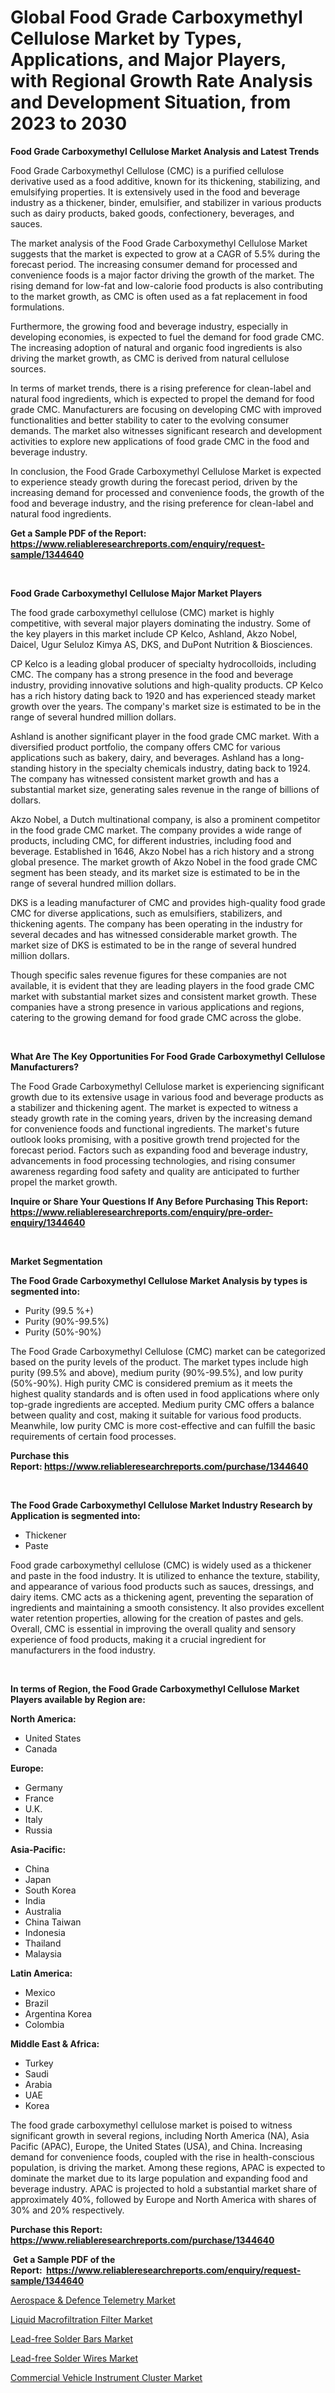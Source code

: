 <p><h1>Global Food Grade Carboxymethyl Cellulose Market by Types, Applications, and Major Players, with Regional Growth Rate Analysis and Development Situation, from 2023 to 2030</h1></p><p><strong>Food Grade Carboxymethyl Cellulose Market Analysis and Latest Trends</strong></p>
<p><p>Food Grade Carboxymethyl Cellulose (CMC) is a purified cellulose derivative used as a food additive, known for its thickening, stabilizing, and emulsifying properties. It is extensively used in the food and beverage industry as a thickener, binder, emulsifier, and stabilizer in various products such as dairy products, baked goods, confectionery, beverages, and sauces.</p><p>The market analysis of the Food Grade Carboxymethyl Cellulose Market suggests that the market is expected to grow at a CAGR of 5.5% during the forecast period. The increasing consumer demand for processed and convenience foods is a major factor driving the growth of the market. The rising demand for low-fat and low-calorie food products is also contributing to the market growth, as CMC is often used as a fat replacement in food formulations.</p><p>Furthermore, the growing food and beverage industry, especially in developing economies, is expected to fuel the demand for food grade CMC. The increasing adoption of natural and organic food ingredients is also driving the market growth, as CMC is derived from natural cellulose sources.</p><p>In terms of market trends, there is a rising preference for clean-label and natural food ingredients, which is expected to propel the demand for food grade CMC. Manufacturers are focusing on developing CMC with improved functionalities and better stability to cater to the evolving consumer demands. The market also witnesses significant research and development activities to explore new applications of food grade CMC in the food and beverage industry.</p><p>In conclusion, the Food Grade Carboxymethyl Cellulose Market is expected to experience steady growth during the forecast period, driven by the increasing demand for processed and convenience foods, the growth of the food and beverage industry, and the rising preference for clean-label and natural food ingredients.</p></p>
<p><strong>Get a Sample PDF of the Report:&nbsp; <a href="https://www.reliableresearchreports.com/enquiry/request-sample/1344640">https://www.reliableresearchreports.com/enquiry/request-sample/1344640</a></strong></p>
<p>&nbsp;</p>
<p><strong>Food Grade Carboxymethyl Cellulose Major Market Players</strong></p>
<p><p>The food grade carboxymethyl cellulose (CMC) market is highly competitive, with several major players dominating the industry. Some of the key players in this market include CP Kelco, Ashland, Akzo Nobel, Daicel, Ugur Seluloz Kimya AS, DKS, and DuPont Nutrition & Biosciences. </p><p>CP Kelco is a leading global producer of specialty hydrocolloids, including CMC. The company has a strong presence in the food and beverage industry, providing innovative solutions and high-quality products. CP Kelco has a rich history dating back to 1920 and has experienced steady market growth over the years. The company's market size is estimated to be in the range of several hundred million dollars.</p><p>Ashland is another significant player in the food grade CMC market. With a diversified product portfolio, the company offers CMC for various applications such as bakery, dairy, and beverages. Ashland has a long-standing history in the specialty chemicals industry, dating back to 1924. The company has witnessed consistent market growth and has a substantial market size, generating sales revenue in the range of billions of dollars.</p><p>Akzo Nobel, a Dutch multinational company, is also a prominent competitor in the food grade CMC market. The company provides a wide range of products, including CMC, for different industries, including food and beverage. Established in 1646, Akzo Nobel has a rich history and a strong global presence. The market growth of Akzo Nobel in the food grade CMC segment has been steady, and its market size is estimated to be in the range of several hundred million dollars.</p><p>DKS is a leading manufacturer of CMC and provides high-quality food grade CMC for diverse applications, such as emulsifiers, stabilizers, and thickening agents. The company has been operating in the industry for several decades and has witnessed considerable market growth. The market size of DKS is estimated to be in the range of several hundred million dollars.</p><p>Though specific sales revenue figures for these companies are not available, it is evident that they are leading players in the food grade CMC market with substantial market sizes and consistent market growth. These companies have a strong presence in various applications and regions, catering to the growing demand for food grade CMC across the globe.</p></p>
<p>&nbsp;</p>
<p><strong>What Are The Key Opportunities For Food Grade Carboxymethyl Cellulose Manufacturers?</strong></p>
<p><p>The Food Grade Carboxymethyl Cellulose market is experiencing significant growth due to its extensive usage in various food and beverage products as a stabilizer and thickening agent. The market is expected to witness a steady growth rate in the coming years, driven by the increasing demand for convenience foods and functional ingredients. The market's future outlook looks promising, with a positive growth trend projected for the forecast period. Factors such as expanding food and beverage industry, advancements in food processing technologies, and rising consumer awareness regarding food safety and quality are anticipated to further propel the market growth.</p></p>
<p><strong>Inquire or Share Your Questions If Any Before Purchasing This Report: <a href="https://www.reliableresearchreports.com/enquiry/pre-order-enquiry/1344640">https://www.reliableresearchreports.com/enquiry/pre-order-enquiry/1344640</a></strong></p>
<p>&nbsp;</p>
<p><strong>Market Segmentation</strong></p>
<p><strong>The Food Grade Carboxymethyl Cellulose Market Analysis by types is segmented into:</strong></p>
<p><ul><li>Purity (99.5 %+)</li><li>Purity (90%-99.5%)</li><li>Purity (50%-90%)</li></ul></p>
<p><p>The Food Grade Carboxymethyl Cellulose (CMC) market can be categorized based on the purity levels of the product. The market types include high purity (99.5% and above), medium purity (90%-99.5%), and low purity (50%-90%). High purity CMC is considered premium as it meets the highest quality standards and is often used in food applications where only top-grade ingredients are accepted. Medium purity CMC offers a balance between quality and cost, making it suitable for various food products. Meanwhile, low purity CMC is more cost-effective and can fulfill the basic requirements of certain food processes.</p></p>
<p><strong>Purchase this Report:&nbsp;<a href="https://www.reliableresearchreports.com/purchase/1344640">https://www.reliableresearchreports.com/purchase/1344640</a></strong></p>
<p>&nbsp;</p>
<p><strong>The Food Grade Carboxymethyl Cellulose Market Industry Research by Application is segmented into:</strong></p>
<p><ul><li>Thickener</li><li>Paste</li></ul></p>
<p><p>Food grade carboxymethyl cellulose (CMC) is widely used as a thickener and paste in the food industry. It is utilized to enhance the texture, stability, and appearance of various food products such as sauces, dressings, and dairy items. CMC acts as a thickening agent, preventing the separation of ingredients and maintaining a smooth consistency. It also provides excellent water retention properties, allowing for the creation of pastes and gels. Overall, CMC is essential in improving the overall quality and sensory experience of food products, making it a crucial ingredient for manufacturers in the food industry.</p></p>
<p>&nbsp;</p>
<p><strong>In terms of Region, the Food Grade Carboxymethyl Cellulose Market Players available by Region are:</strong></p>
<p>
    <p> <strong> North America: </strong>
        <ul>
            <li>United States</li>
            <li>Canada</li>
        </ul>
        </p> 
    <p> <strong> Europe: </strong>
        <ul>
            <li>Germany</li>
            <li>France</li>
            <li>U.K.</li>
            <li>Italy</li>
            <li>Russia</li>
        </ul>
        </p> 
    <p> <strong> Asia-Pacific: </strong>
        <ul>
            <li>China</li>
            <li>Japan</li>
            <li>South Korea</li>
            <li>India</li>
            <li>Australia</li>
            <li>China Taiwan</li>
            <li>Indonesia</li>
            <li>Thailand</li>
            <li>Malaysia</li>
        </ul>
        </p> 
    <p> <strong> Latin America: </strong>
        <ul>
            <li>Mexico</li>
            <li>Brazil</li>
            <li>Argentina Korea</li>
            <li>Colombia</li>
        </ul>
        </p> 
    <p> <strong> Middle East & Africa: </strong>
        <ul>
            <li>Turkey</li>
            <li>Saudi</li>
            <li>Arabia</li>
            <li>UAE</li>
            <li>Korea</li>
        </ul>
    </p>
    </p>
<p><p>The food grade carboxymethyl cellulose market is poised to witness significant growth in several regions, including North America (NA), Asia Pacific (APAC), Europe, the United States (USA), and China. Increasing demand for convenience foods, coupled with the rise in health-conscious population, is driving the market. Among these regions, APAC is expected to dominate the market due to its large population and expanding food and beverage industry. APAC is projected to hold a substantial market share of approximately 40%, followed by Europe and North America with shares of 30% and 20% respectively.</p></p>
<p><strong>Purchase this Report: <a href="https://www.reliableresearchreports.com/purchase/1344640">https://www.reliableresearchreports.com/purchase/1344640</a></strong></p>
<p>&nbsp;<strong>Get a Sample PDF of the Report:&nbsp;&nbsp;<a href="https://www.reliableresearchreports.com/enquiry/request-sample/1344640">https://www.reliableresearchreports.com/enquiry/request-sample/1344640</a></strong></p>
<p><strong></strong></p>
<p><p><a href="https://www.linkedin.com/pulse/aerospace-amp-defence-telemetry-market-research-report-buy4e/">Aerospace & Defence Telemetry Market</a></p><p><a href="https://www.linkedin.com/pulse/liquid-macrofiltration-filter-market-size-share-amp-trends-uo2ce/">Liquid Macrofiltration Filter Market</a></p><p><a href="https://github.com/gshchiplitsov/Market-Research-Report-List-1/blob/main/lead-free-solder-bars-market.md">Lead-free Solder Bars Market</a></p><p><a href="https://github.com/ambrozg/Market-Research-Report-List-1/blob/main/lead-free-solder-wires-market.md">Lead-free Solder Wires Market</a></p><p><a href="https://medium.com/@amayabeahan/commercial-vehicle-instrument-cluster-market-size-growth-forecast-2023-2030-84f38ca2d56c">Commercial Vehicle Instrument Cluster Market</a></p></p>